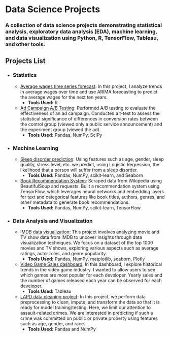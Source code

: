 # Data Science Projects
### A collection of data science projects demonstrating statistical analysis, exploratory data analysis (EDA), machine learning, and data visualization using Python, R, TensorFlow, Tableau, and other tools.

## Projects List
   - ### Statistics
      - [Average wages time series forecast](https://github.com/Christian-Morgan/Data-Science-Portfolio/blob/main/R%20projects/Average%20wages%20forecasting): In this project, I analyze trends in average wages over time and use ARIMA forecasting to predict the average wages for the next ten years.
         - **Tools Used:** R
      - [Ad Campaign A/B Testing](https://github.com/Christian-Morgan/Data-Science-Portfolio/blob/main/Python%20projects/AB_testing.ipynb): Performed A/B testing to evaluate the effectiveness of an ad campaign. Conducted a t-test to assess the statistical significance of differences in conversion rates between the control group (viewed only a public service announcement) and the experiment group (viewed the ad).
         - **Tools Used:** Pandas, NumPy, SciPy 
   - ### Machine Learning
     -  [Sleep disorder prediction](https://github.com/Christian-Morgan/Data-Science-Portfolio/tree/main/Sleep%20Disorder%20Project): Using features such as age, gender, sleep quality, stress level, etc. we predict, using Logistic Regression, the likelihood that a person will suffer from a sleep disorder.
         - **Tools Used:** Pandas, NumPy, scikit-learn, and Seaborn
     -  [Book Recommendation System](https://github.com/Christian-Morgan/Data-Science-Portfolio/blob/main/Book_Recommendation_System.ipynb): Scraped data from Wikipedia using BeautifulSoup and requests. Built a recommendation system using TensorFlow, which leverages neural networks and embedding layers for text and categorical features like book titles, authors, genres, and other metadata to generate book recommendations.
         - **Tools Used:** Pandas, NumPy, scikit-learn, TensorFlow
   - ### Data Analysis and Visualization
      - [IMDB data visualization](https://github.com/Christian-Morgan/Data-Science-Portfolio/blob/main/Python%20projects/IMDB%20Movies%20Data%20Analysis/IMDB_data_analysis.ipynb): This project involves analyzing movie and TV show data from IMDB to uncover insights through data visualization techniques. We focus on a dataset of the top 1000 movies and TV shows, exploring various aspects such as average ratings, actor roles, and genre popularity.
         -  **Tools Used:** Pandas, NumPy, matplotlib, seaborn, Plotly
      - [Video Game Sales dashboard](https://public.tableau.com/app/profile/christian.morgan1649/viz/VideoGameSales_17288744403320/Dashboard1): In this dashboard, I explore historical trends in the video game industry. I wanted to allow users to see which games are most popular for each developer. Yearly sales and the number of games released each year can be observed for each developer.
         - **Tools Used:** Tableau
      - [LAPD data cleaning project](https://github.com/Christian-Morgan/Data-Science-Portfolio/tree/main/LAPD%20data%20cleaning): In this project, we perform data preprocessing to clean, impute, and transform the data so that it is ready for model training/testing. Here, we limit our attention to assault-related crimes. We are interested in predicting if such a crime was committed on public or private property using features such as age, gender, and race.
         - **Tools Used:** Pandas and NumPy
